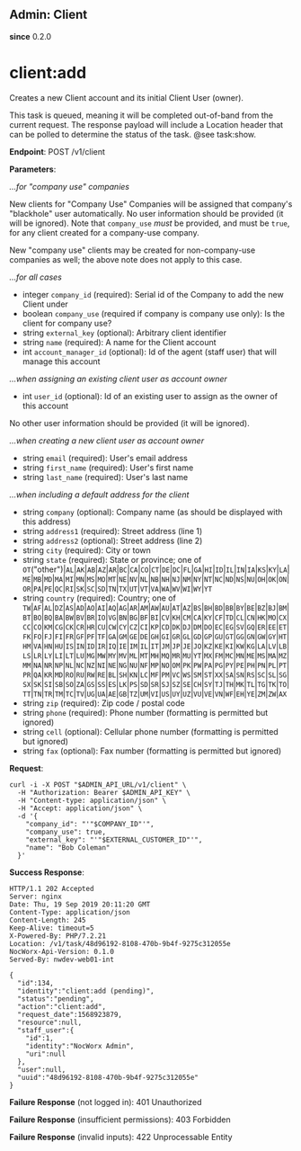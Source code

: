 Admin: Client
-------------

**since** 0.2.0

client:add
==========

Creates a new Client account and its initial Client User (owner).

This task is queued, meaning it will be completed out-of-band from the current request. The response payload will include a Location header that can be polled to determine the status of the task. @see task:show.

**Endpoint**: POST /v1/client

**Parameters**:

_…for "company use" companies_

New clients for "Company Use" Companies will be assigned that company's "blackhole" user automatically. No user information should be provided (it will be ignored). Note that `company_use` _must_ be provided, and must be `true`, for any client created for a company-use company.

New "company use" clients may be created for non-company-use companies as well; the above note does not apply to this case.

_…for all cases_
- integer `company_id` (required): Serial id of the Company to add the new Client under
- boolean `company_use` (required if company is company use only): Is the client for company use?
- string `external_key` (optional): Arbitrary client identifier
- string `name` (required): A name for the Client account
- int `account_manager_id` (optional): Id of the agent (staff user) that will manage this account

_…when assigning an existing client user as account owner_
- int `user_id` (optional): Id of an existing user to assign as the owner of this account

No other user information should be provided (it will be ignored).

_…when creating a new client user as account owner_
- string `email` (required): User's email address
- string `first_name` (required): User's first name
- string `last_name` (required): User's last name

_…when including a default address for the client_
- string `company` (optional): Company name (as should be displayed with this address)
- string `address1` (required): Street address (line 1)
- string `address2` (optional): Street address (line 2)
- string `city` (required): City or town
- string `state` (required): State or province; one of `OT`("other")|`AL`|`AK`|`AB`|`AZ`|`AR`|`BC`|`CA`|`CO`|`CT`|`DE`|`DC`|`FL`|`GA`|`HI`|`ID`|`IL`|`IN`|`IA`|`KS`|`KY`|`LA`|`ME`|`MB`|`MD`|`MA`|`MI`|`MN`|`MS`|`MO`|`MT`|`NE`|`NV`|`NL`|`NB`|`NH`|`NJ`|`NM`|`NY`|`NT`|`NC`|`ND`|`NS`|`NU`|`OH`|`OK`|`ON`|`OR`|`PA`|`PE`|`QC`|`RI`|`SK`|`SC`|`SD`|`TN`|`TX`|`UT`|`VT`|`VA`|`WA`|`WV`|`WI`|`WY`|`YT`
- string `country` (required): Country; one of `TW`|`AF`|`AL`|`DZ`|`AS`|`AD`|`AO`|`AI`|`AQ`|`AG`|`AR`|`AM`|`AW`|`AU`|`AT`|`AZ`|`BS`|`BH`|`BD`|`BB`|`BY`|`BE`|`BZ`|`BJ`|`BM`|`BT`|`BO`|`BQ`|`BA`|`BW`|`BV`|`BR`|`IO`|`VG`|`BN`|`BG`|`BF`|`BI`|`CV`|`KH`|`CM`|`CA`|`KY`|`CF`|`TD`|`CL`|`CN`|`HK`|`MO`|`CX`|`CC`|`CO`|`KM`|`CG`|`CK`|`CR`|`HR`|`CU`|`CW`|`CY`|`CZ`|`CI`|`KP`|`CD`|`DK`|`DJ`|`DM`|`DO`|`EC`|`EG`|`SV`|`GQ`|`ER`|`EE`|`ET`|`FK`|`FO`|`FJ`|`FI`|`FR`|`GF`|`PF`|`TF`|`GA`|`GM`|`GE`|`DE`|`GH`|`GI`|`GR`|`GL`|`GD`|`GP`|`GU`|`GT`|`GG`|`GN`|`GW`|`GY`|`HT`|`HM`|`VA`|`HN`|`HU`|`IS`|`IN`|`ID`|`IR`|`IQ`|`IE`|`IM`|`IL`|`IT`|`JM`|`JP`|`JE`|`JO`|`KZ`|`KE`|`KI`|`KW`|`KG`|`LA`|`LV`|`LB`|`LS`|`LR`|`LY`|`LI`|`LT`|`LU`|`MG`|`MW`|`MY`|`MV`|`ML`|`MT`|`MH`|`MQ`|`MR`|`MU`|`YT`|`MX`|`FM`|`MC`|`MN`|`ME`|`MS`|`MA`|`MZ`|`MM`|`NA`|`NR`|`NP`|`NL`|`NC`|`NZ`|`NI`|`NE`|`NG`|`NU`|`NF`|`MP`|`NO`|`OM`|`PK`|`PW`|`PA`|`PG`|`PY`|`PE`|`PH`|`PN`|`PL`|`PT`|`PR`|`QA`|`KR`|`MD`|`RO`|`RU`|`RW`|`RE`|`BL`|`SH`|`KN`|`LC`|`MF`|`PM`|`VC`|`WS`|`SM`|`ST`|`XX`|`SA`|`SN`|`RS`|`SC`|`SL`|`SG`|`SX`|`SK`|`SI`|`SB`|`SO`|`ZA`|`GS`|`SS`|`ES`|`LK`|`PS`|`SD`|`SR`|`SJ`|`SZ`|`SE`|`CH`|`SY`|`TJ`|`TH`|`MK`|`TL`|`TG`|`TK`|`TO`|`TT`|`TN`|`TR`|`TM`|`TC`|`TV`|`UG`|`UA`|`AE`|`GB`|`TZ`|`UM`|`VI`|`US`|`UY`|`UZ`|`VU`|`VE`|`VN`|`WF`|`EH`|`YE`|`ZM`|`ZW`|`AX`
- string `zip` (required): Zip code / postal code
- string `phone` (required): Phone number (formatting is permitted but ignored)
- string `cell` (optional): Cellular phone number (formatting is permitted but ignored)
- string `fax` (optional): Fax number (formatting is permitted but ignored)

**Request**:
```
curl -i -X POST "$ADMIN_API_URL/v1/client" \
  -H "Authorization: Bearer $ADMIN_API_KEY" \
  -H "Content-type: application/json" \
  -H "Accept: application/json" \
  -d '{
    "company_id": "'"$COMPANY_ID"'",
    "company_use": true,
    "external_key": "'"$EXTERNAL_CUSTOMER_ID"'",
    "name": "Bob Coleman"
  }'
```

**Success Response**:
```
HTTP/1.1 202 Accepted
Server: nginx
Date: Thu, 19 Sep 2019 20:11:20 GMT
Content-Type: application/json
Content-Length: 245
Keep-Alive: timeout=5
X-Powered-By: PHP/7.2.21
Location: /v1/task/48d96192-8108-470b-9b4f-9275c312055e
NocWorx-Api-Version: 0.1.0
Served-By: nwdev-web01-int

{
  "id":134,
  "identity":"client:add (pending)",
  "status":"pending",
  "action":"client:add",
  "request_date":1568923879,
  "resource":null,
  "staff_user":{
    "id":1,
    "identity":"NocWorx Admin",
    "uri":null
  },
  "user":null,
  "uuid":"48d96192-8108-470b-9b4f-9275c312055e"
}
```

**Failure Response** (not logged in): 401 Unauthorized

**Failure Response** (insufficient permissions): 403 Forbidden

**Failure Response** (invalid inputs): 422 Unprocessable Entity
